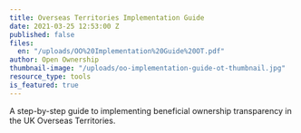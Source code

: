 ```yaml
---
title: Overseas Territories Implementation Guide
date: 2021-03-25 12:53:00 Z
published: false
files:
  en: "/uploads/OO%20Implementation%20Guide%20OT.pdf"
author: Open Ownership
thumbnail-image: "/uploads/oo-implementation-guide-ot-thumbnail.jpg"
resource_type: tools
is_featured: true
---
```


A step-by-step guide to implementing beneficial ownership transparency in the UK Overseas Territories.